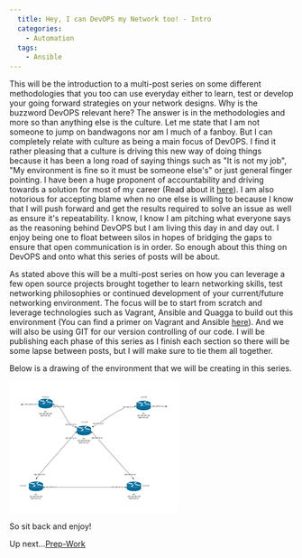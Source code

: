 ```yaml
---
  title: Hey, I can DevOPS my Network too! - Intro
  categories:
    - Automation
  tags:
    - Ansible
---
```


This will be the introduction to a multi-post series on some different
methodologies that you too can use everyday either to learn, test or
develop your going forward strategies on your network designs. Why is
the buzzword DevOPS relevant here? The answer is in the methodologies
and more so than anything else is the culture. Let me state that I am
not someone to jump on bandwagons nor am I much of a fanboy. But I can
completely relate with culture as being a main focus of DevOPS. I find
it rather pleasing that a culture is driving this new way of doing
things because it has been a long road of saying things such as "It is
not my job", "My environment is fine so it must be someone else's"
or just general finger pointing. I have been a huge proponent of
accountability and driving towards a solution for most of my career
(Read about it
[here](http://everythingshouldbevirtual.com/a-journey-to-modern-day-it-relevance)).
I am also notorious for accepting blame when no one else is willing to
because I know that I will push forward and get the results required to
solve an issue as well as ensure it's repeatability. I know, I know I
am pitching what everyone says as the reasoning behind DevOPS but I am
living this day in and day out. I enjoy being one to float between silos
in hopes of bridging the gaps to ensure that open communication is in
order. So enough about this thing on DevOPS and onto what this series of
posts will be about.

As stated above this will be a multi-post series on how you can leverage
a few open source projects brought together to learn networking skills,
test networking philosophies or continued development of your
current/future networking environment. The focus will be to start from
scratch and leverage technologies such as Vagrant, Ansible and Quagga to
build out this environment (You can find a primer on Vagrant and Ansible
[here](http://everythingshouldbevirtual.com/learning-vagrant-and-ansible-provisioning)).
And we will also be using GIT for our version controlling of our code. I
will be publishing each phase of this series as I finish each section so
there will be some lapse between posts, but I will make sure to tie them
all together.

Below is a drawing of the environment that we will be creating in this
series.

![ossrouting-bgp-drawing - New Page](../../assets/ossrouting-bgp-drawing-New-Page-300x232.png)

So sit back and enjoy!

Up next...[Prep-Work](http://everythingshouldbevirtual.com/hey-i-can-devops-my-network-too-prep-work-part-1)
